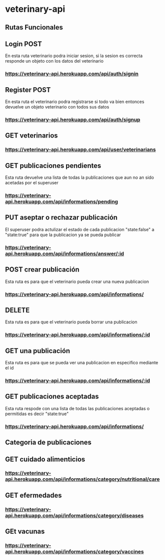# veterinary-api

## Rutas Funcionales
## Login POST
En esta ruta veterinario podra iniciar sesion, si la sesion es correcta responde un objeto con los datos del veterinario
### https://veterinary-api.herokuapp.com/api/auth/signin

## Register POST
En esta ruta el veterinario podra registrarse si todo va bien entonces devuelve un objeto veterinario con todos sus datos
### https://veterinary-api.herokuapp.com/api/auth/signup

## GET veterinarios
### https://veterinary-api.herokuapp.com/api/user/veterinarians

## GET publicaciones pendientes
Esta ruta devuelve una lista de todas la publicaciones que aun no an sido acetadas por el superuser
### https://veterinary-api.herokuapp.com/api/informations/pending

## PUT aseptar o rechazar publicación
El superuser podra actulizar el estado de cada publicacion "state:false" a "state:true" para que la publicacion ya se pueda publicar 
### https://veterinary-api.herokuapp.com/api/informations/answer/:id

## POST crear publicación
Esta ruta es para que el veterinario pueda crear una nueva publicacion
### https://veterinary-api.herokuapp.com/api/informations/

## DELETE
Esta ruta es para que el veterinario pueda borrar una publicacion
### https://veterinary-api.herokuapp.com/api/informations/:id

## GET una publicación
Esta ruta es para que se pueda ver una publicacion en especifico mediante el id
### https://veterinary-api.herokuapp.com/api/informations/:id

## GET publicaciones aceptadas
Esta ruta respode con una lista de todas las publicaciones aceptadas o permitidas es decir "state:true"
### https://veterinary-api.herokuapp.com/api/informations/

## Categoria de publicaciones
## GET cuidado alimenticios
### https://veterinary-api.herokuapp.com/api/informations/category/nutritional/care
## GET efermedades
### https://veterinary-api.herokuapp.com/api/informations/category/diseases
## GEt vacunas
### https://veterinary-api.herokuapp.com/api/informations/category/vaccines



